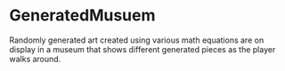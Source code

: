 # GeneratedMusuem
Randomly generated art created using various math equations are on display in a museum that shows different generated pieces as the player walks around.
